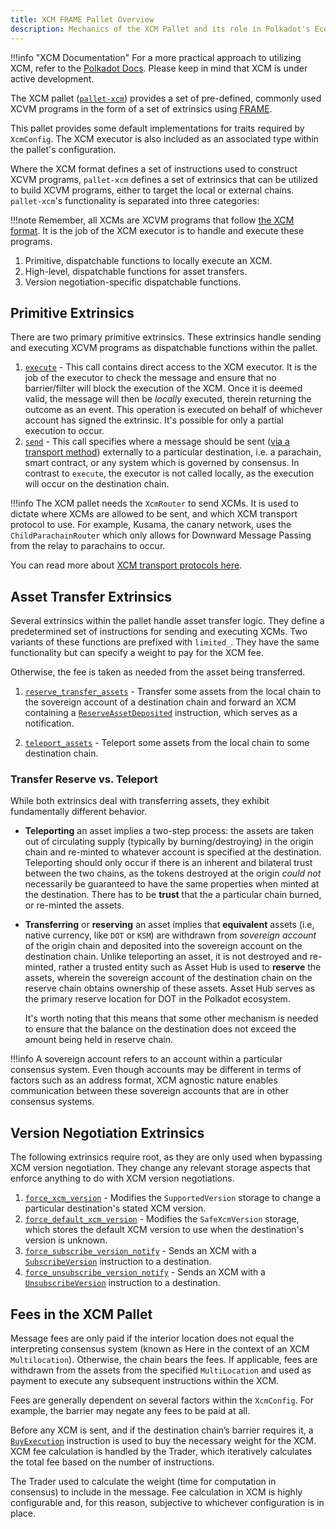 ```yaml
---
title: XCM FRAME Pallet Overview
description: Mechanics of the XCM Pallet and its role in Polkadot's Ecosystem.
---
```


!!!info "XCM Documentation"
    For a more practical approach to utilizing XCM, refer to the [Polkadot Docs](https://docs.polkadot.com/develop/interoperability/intro-to-xcm/). Please keep in mind that XCM is under active development.

The XCM pallet
([`pallet-xcm`](https://github.com/paritytech/polkadot-sdk/blob/master/polkadot/xcm/pallet-xcm/src/lib.rs))
provides a set of pre-defined, commonly used XCVM programs in the form of a set of extrinsics using
[FRAME](https://docs.polkadot.com/develop/parachains/intro-polkadot-sdk/#frame).

This pallet provides some default implementations for traits required by `XcmConfig`. The XCM
executor is also included as an associated type within the pallet's configuration.

Where the XCM format defines a set of instructions used to construct XCVM programs, `pallet-xcm`
defines a set of extrinsics that can be utilized to build XCVM programs, either to target the local
or external chains. `pallet-xcm`'s functionality is separated into three categories:

!!!note
      Remember, all XCMs are XCVM programs that follow [the XCM format](https://github.com/paritytech/xcm-format). It is the job of the XCM executor is to handle and execute these programs.

1. Primitive, dispatchable functions to locally execute an XCM.
2. High-level, dispatchable functions for asset transfers.
3. Version negotiation-specific dispatchable functions.

## Primitive Extrinsics

There are two primary primitive extrinsics. These extrinsics handle sending and executing XCVM
programs as dispatchable functions within the pallet.

1. [`execute`](https://github.com/paritytech/polkadot-sdk/blob/a808a3a0918ffbce314dbe00e03761e7a8f8ce79/polkadot/xcm/pallet-xcm/src/lib.rs#L902) -
   This call contains direct access to the XCM executor. It is the job of the executor to check the
   message and ensure that no barrier/filter will block the execution of the XCM. Once it is deemed
   valid, the message will then be _locally_ executed, therein returning the outcome as an event.
   This operation is executed on behalf of whichever account has signed the extrinsic. It's possible
   for only a partial execution to occur.
2. [`send`](https://github.com/paritytech/polkadot-sdk/blob/a808a3a0918ffbce314dbe00e03761e7a8f8ce79/polkadot/xcm/pallet-xcm/src/lib.rs#L769) -
   This call specifies where a message should be sent
   ([via a transport method](./learn-xcm-transport.md)) externally to a particular destination, i.e.
   a parachain, smart contract, or any system which is governed by consensus. In contrast to
   `execute`, the executor is not called locally, as the execution will occur on the destination
   chain.

!!!info
    The XCM pallet needs the `XcmRouter` to send XCMs. It is used to dictate where XCMs are allowed to be sent, and which XCM transport protocol to use. For example, Kusama, the canary network, uses the `ChildParachainRouter` which only allows for Downward Message Passing from the relay to parachains to occur.

You can read more about [XCM transport protocols here](./learn-xcm-transport.md).

## Asset Transfer Extrinsics

Several extrinsics within the pallet handle asset transfer logic. They define a predetermined set of
instructions for sending and executing XCMs. Two variants of these functions are prefixed with
`limited_`. They have the same functionality but can specify a weight to pay for the XCM fee.

Otherwise, the fee is taken as needed from the asset being transferred.

1. [`reserve_transfer_assets`](https://github.com/paritytech/polkadot-sdk/blob/a808a3a0918ffbce314dbe00e03761e7a8f8ce79/polkadot/xcm/pallet-xcm/src/lib.rs#L872) -
   Transfer some assets from the local chain to the sovereign account of a destination chain and
   forward an XCM containing a
   [`ReserveAssetDeposited`](https://github.com/paritytech/xcm-format#reserveassetdeposited)
   instruction, which serves as a notification.

2. [`teleport_assets`](https://github.com/paritytech/polkadot-sdk/blob/a808a3a0918ffbce314dbe00e03761e7a8f8ce79/polkadot/xcm/pallet-xcm/src/lib.rs#L827) -
   Teleport some assets from the local chain to some destination chain.

### Transfer Reserve vs. Teleport

While both extrinsics deal with transferring assets, they exhibit fundamentally different behavior.

- **Teleporting** an asset implies a two-step process: the assets are taken out of circulating
  supply (typically by burning/destroying) in the origin chain and re-minted to whatever account is
  specified at the destination. Teleporting should only occur if there is an inherent and bilateral
  trust between the two chains, as the tokens destroyed at the origin _could not_ necessarily be
  guaranteed to have the same properties when minted at the destination. There has to be **trust**
  that the a particular chain burned, or re-minted the assets.
- **Transferring** or **reserving** an asset implies that **equivalent** assets (i.e, native
  currency, like `DOT` or `KSM`) are withdrawn from _sovereign account_ of the origin chain and
  deposited into the sovereign account on the destination chain. Unlike teleporting an asset, it is
  not destroyed and re-minted, rather a trusted entity such as Asset Hub is used to
  **reserve** the assets, wherein the sovereign account of the destination chain on the reserve
  chain obtains ownership of these assets. Asset Hub serves as the primary reserve location for DOT
  in the Polkadot ecosystem.

  It's worth noting that this means that some other mechanism is needed to ensure that the balance
  on the destination does not exceed the amount being held in reserve chain.

!!!info
    A sovereign account refers to an account within a particular consensus system. Even though accounts may be different in terms of factors such as an address format, XCM agnostic nature enables communication between these sovereign accounts that are in other consensus systems.

## Version Negotiation Extrinsics

The following extrinsics require root, as they are only used when bypassing XCM version negotiation.
They change any relevant storage aspects that enforce anything to do with XCM version negotiations.

1. [`force_xcm_version`](https://github.com/paritytech/polkadot-sdk/blob/a808a3a0918ffbce314dbe00e03761e7a8f8ce79/polkadot/xcm/pallet-xcm/src/lib.rs#L934) -
   Modifies the `SupportedVersion` storage to change a particular destination's stated XCM version.
2. [`force_default_xcm_version`](https://github.com/paritytech/polkadot-sdk/blob/a808a3a0918ffbce314dbe00e03761e7a8f8ce79/polkadot/xcm/pallet-xcm/src/lib.rs#L957) -
   Modifies the `SafeXcmVersion` storage, which stores the default XCM version to use when the
   destination's version is unknown.
3. [`force_subscribe_version_notify`](https://github.com/paritytech/polkadot-sdk/blob/a808a3a0918ffbce314dbe00e03761e7a8f8ce79/polkadot/xcm/pallet-xcm/src/lib.rs#L972) -
   Sends an XCM with a
   [`SubscribeVersion`](https://github.com/paritytech/xcm-format#subscribeversion) instruction to a
   destination.
4. [`force_unsubscribe_version_notify`](https://github.com/paritytech/polkadot-sdk/blob/a808a3a0918ffbce314dbe00e03761e7a8f8ce79/polkadot/xcm/pallet-xcm/src/lib.rs#L996) -
   Sends an XCM with a
   [`UnsubscribeVersion`](https://github.com/paritytech/xcm-format#unsubscribeversion) instruction
   to a destination.

## Fees in the XCM Pallet

Message fees are only paid if the interior location does not equal the interpreting consensus system
(known as Here in the context of an XCM `Multilocation`). Otherwise, the chain bears the fees. If
applicable, fees are withdrawn from the assets from the specified `MultiLocation` and used as
payment to execute any subsequent instructions within the XCM.

Fees are generally dependent on several factors within the `XcmConfig`. For example, the barrier may
negate any fees to be paid at all.

Before any XCM is sent, and if the destination chain’s barrier requires it, a
[`BuyExecution`](https://github.com/paritytech/xcm-format#buyexecution) instruction is used to buy
the necessary weight for the XCM. XCM fee calculation is handled by the Trader, which iteratively
calculates the total fee based on the number of instructions.

The Trader used to calculate the weight (time for computation in consensus) to include in the
message. Fee calculation in XCM is highly configurable and, for this reason, subjective to whichever
configuration is in place.
